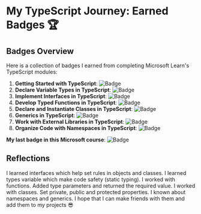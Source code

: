 # My TypeScript Journey: Earned Badges 🏆

## Badges Overview

Here is a collection of badges I earned from completing Microsoft Learn's TypeScript modules:

1. **Getting Started with TypeScript**: ![Badge](https://learn.microsoft.com/training/achievements/typescript/typescript-get-started.svg)
2. **Declare Variable Types in TypeScript**: ![Badge](https://learn.microsoft.com/training/achievements/typescript/typescript-declare-variable-types.svg)
3. **Implement Interfaces in TypeScript**: ![Badge](https://learn.microsoft.com/training/achievements/typescript/typescript-implement-interfaces.svg)
4. **Develop Typed Functions in TypeScript**: ![Badge](https://learn.microsoft.com/training/achievements/typescript/typescript-develop-typed-functions.svg)
5. **Declare and Instantiate Classes in TypeScript**: ![Badge](https://learn.microsoft.com/training/achievements/typescript/typescript-declare-instantiate-classes.svg)
6. **Generics in TypeScript**: ![Badge](https://learn.microsoft.com/training/achievements/typescript/typescript-generics.svg)
7. **Work with External Libraries in TypeScript**: ![Badge](https://learn.microsoft.com/training/achievements/typescript/typescript-work-external-libraries.svg)
8. **Organize Code with Namespaces in TypeScript**: ![Badge](https://learn.microsoft.com/training/achievements/typescript/typescript-namespaces-organize-code.svg)

**My last badge in this Microsoft course**: ![Badge](https://learn.microsoft.com/training/achievements/typescript/build-javascript-applications-typescript.svg)

## Reflections

I learned interfaces which help set rules in objects and classes. I learned types variable which make code safety (static typing). I worked with functions. Added type parameters and returned the required value. I worked with classes. Set private, public and protected properties. I known about namespaces and generics. I hope that I can make friends with them and add them to my projects 😎
